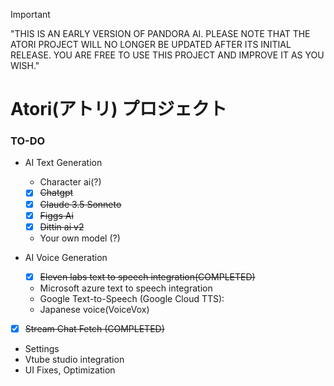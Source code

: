 > [!IMPORTANT]
> "THIS IS AN EARLY VERSION OF PANDORA AI. PLEASE NOTE THAT THE ATORI PROJECT WILL NO LONGER BE UPDATED AFTER ITS INITIAL RELEASE. YOU ARE FREE TO USE THIS PROJECT AND IMPROVE IT AS YOU WISH."

# Atori(アトリ) プロジェクト

### TO-DO
  - AI Text Generation 
    - Character ai(?)
    - [x] ~~Chatgpt~~
    - [x] ~~Claude 3.5 Sonneto~~
    - [x] ~~Figgs Ai~~
    - [x] ~~Dittin ai v2~~
    - Your own model (?)

 - AI Voice Generation
    - [x] ~~Eleven labs text to speech integration(COMPLETED)~~
    - Microsoft azure text to speech integration
    - Google Text-to-Speech (Google Cloud TTS):
    - Japanese voice(VoiceVox)
      
 - [x] ~~Stream Chat Fetch (COMPLETED)~~
 - Settings
 - Vtube studio integration
 - UI Fixes, Optimization
